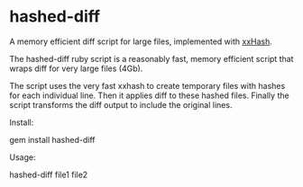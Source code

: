# hashed-diff
A memory efficient diff script for large files, implemented with [xxHash](https://github.com/Cyan4973/xxHash).

The hashed-diff ruby script is a reasonably fast, memory efficient script that wraps diff for very large files (4Gb).

The script uses the very fast xxhash to create temporary files with hashes for each individual line.
Then it applies diff to these hashed files.
Finally the script transforms the diff output to include the original lines.

Install:

gem install hashed-diff

Usage:

hashed-diff file1 file2
